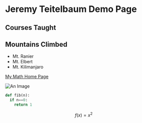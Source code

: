 <script type="text/javascript"
	src="//cdn.mathjax.org/mathjax/latest/MathJax.js?config=TeX-AMS_HTML,
	/javascripts/MathJaxLocal.js
">
</script>


# Jeremy Teitelbaum Demo Page

## Courses Taught

## Mountains Climbed

- Mt. Ranier
- Mt. Elbert
- Mt. Kilimanjaro

[My Math Home Page](https://teitelbaum.math.uconn.edu)

![An Image](./Dec-10%4021.25.46.png)

```python
def fib(n):
  if n==0:
    return 1
```

$$f(x)=x^2$$
